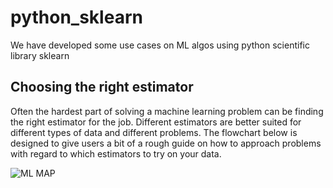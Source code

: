 # python_sklearn
We have developed some use cases on ML algos using python scientific library sklearn

## Choosing the right estimator

Often the hardest part of solving a machine learning problem can be finding the right estimator for the job.
Different estimators are better suited for different types of data and different problems.
The flowchart below is designed to give users a bit of a rough guide on how to approach problems with regard to which estimators to try on your data.

![ML MAP](python_sklearn/ml_map.png)
